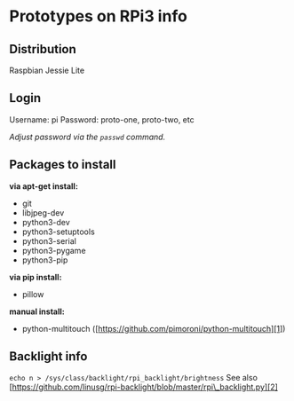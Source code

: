 # Prototypes on RPi3 info

## Distribution
Raspbian Jessie Lite

## Login
Username: pi
Password: proto-one, proto-two, etc

_Adjust password via the `passwd` command._

## Packages to install
**via apt-get install:**
- git
- libjpeg-dev
- python3-dev
- python3-setuptools
- python3-serial
- python3-pygame
- python3-pip

**via pip install:**
- pillow

**manual install:**
- python-multitouch ([https://github.com/pimoroni/python-multitouch][1])

## Backlight info
`echo n > /sys/class/backlight/rpi_backlight/brightness`
See also [https://github.com/linusg/rpi-backlight/blob/master/rpi\_backlight.py][2]

[1]:	https://github.com/pimoroni/python-multitouch
[2]:	https://github.com/linusg/rpi-backlight/blob/master/rpi_backlight.py